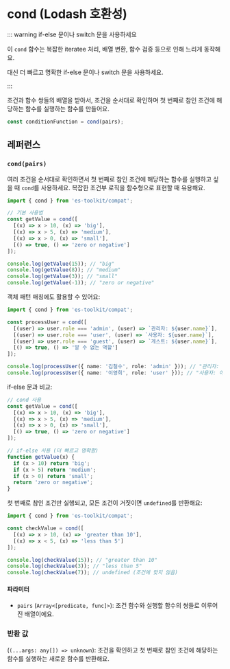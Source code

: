 # cond (Lodash 호환성)

::: warning if-else 문이나 switch 문을 사용하세요

이 `cond` 함수는 복잡한 iteratee 처리, 배열 변환, 함수 검증 등으로 인해 느리게 동작해요.

대신 더 빠르고 명확한 if-else 문이나 switch 문을 사용하세요.

:::

조건과 함수 쌍들의 배열을 받아서, 조건을 순서대로 확인하며 첫 번째로 참인 조건에 해당하는 함수를 실행하는 함수를 만들어요.

```typescript
const conditionFunction = cond(pairs);
```

## 레퍼런스

### `cond(pairs)`

여러 조건을 순서대로 확인하면서 첫 번째로 참인 조건에 해당하는 함수를 실행하고 싶을 때 `cond`를 사용하세요. 복잡한 조건부 로직을 함수형으로 표현할 때 유용해요.

```typescript
import { cond } from 'es-toolkit/compat';

// 기본 사용법
const getValue = cond([
  [(x) => x > 10, (x) => 'big'],
  [(x) => x > 5, (x) => 'medium'],
  [(x) => x > 0, (x) => 'small'],
  [() => true, () => 'zero or negative']
]);

console.log(getValue(15)); // "big"
console.log(getValue(8)); // "medium"
console.log(getValue(3)); // "small"
console.log(getValue(-1)); // "zero or negative"
```

객체 패턴 매칭에도 활용할 수 있어요:

```typescript
import { cond } from 'es-toolkit/compat';

const processUser = cond([
  [(user) => user.role === 'admin', (user) => `관리자: ${user.name}`],
  [(user) => user.role === 'user', (user) => `사용자: ${user.name}`],
  [(user) => user.role === 'guest', (user) => `게스트: ${user.name}`],
  [() => true, () => '알 수 없는 역할']
]);

console.log(processUser({ name: '김철수', role: 'admin' })); // "관리자: 김철수"
console.log(processUser({ name: '이영희', role: 'user' })); // "사용자: 이영희"
```

if-else 문과 비교:

```typescript
// cond 사용
const getValue = cond([
  [(x) => x > 10, (x) => 'big'],
  [(x) => x > 5, (x) => 'medium'],
  [(x) => x > 0, (x) => 'small'],
  [() => true, () => 'zero or negative']
]);

// if-else 사용 (더 빠르고 명확함)
function getValue(x) {
  if (x > 10) return 'big';
  if (x > 5) return 'medium';
  if (x > 0) return 'small';
  return 'zero or negative';
}
```

첫 번째로 참인 조건만 실행되고, 모든 조건이 거짓이면 `undefined`를 반환해요:

```typescript
import { cond } from 'es-toolkit/compat';

const checkValue = cond([
  [(x) => x > 10, (x) => 'greater than 10'],
  [(x) => x < 5, (x) => 'less than 5']
]);

console.log(checkValue(15)); // "greater than 10"
console.log(checkValue(3)); // "less than 5"
console.log(checkValue(7)); // undefined (조건에 맞지 않음)
```

#### 파라미터

- `pairs` (`Array<[predicate, func]>`): 조건 함수와 실행할 함수의 쌍들로 이루어진 배열이에요.

### 반환 값

(`(...args: any[]) => unknown`): 조건을 확인하고 첫 번째로 참인 조건에 해당하는 함수를 실행하는 새로운 함수를 반환해요.
